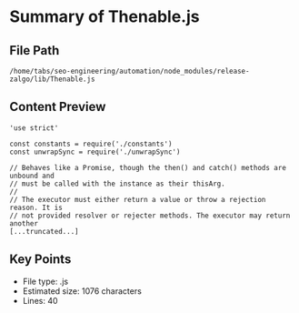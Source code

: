 # Summary of Thenable.js
  
## File Path
`/home/tabs/seo-engineering/automation/node_modules/release-zalgo/lib/Thenable.js`

## Content Preview
```
'use strict'

const constants = require('./constants')
const unwrapSync = require('./unwrapSync')

// Behaves like a Promise, though the then() and catch() methods are unbound and
// must be called with the instance as their thisArg.
//
// The executor must either return a value or throw a rejection reason. It is
// not provided resolver or rejecter methods. The executor may return another
[...truncated...]
```

## Key Points
- File type: .js
- Estimated size: 1076 characters
- Lines: 40
